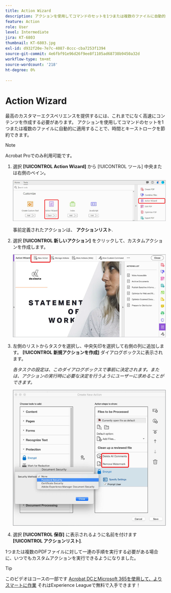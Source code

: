 ```yaml
---
title: Action Wizard
description: アクションを使用してコマンドのセットを1つまたは複数のファイルに自動的に適用することで、時間とキーストロークを節約できます
feature: Action
role: User
level: Intermediate
jira: KT-6803
thumbnail: KT-6803.jpg
exl-id: d932f20e-7e7c-4087-8ccc-cba7253f1394
source-git-commit: 4e6fbf91e96d26f9ee8f1105ad68738b9450a32d
workflow-type: tm+mt
source-wordcount: '218'
ht-degree: 0%

---
```


# Action Wizard

最高のカスタマーエクスペリエンスを提供するには、これまでになく高速にコンテンツを作成する必要があります。 アクションを使用してコマンドのセットを1つまたは複数のファイルに自動的に適用することで、時間とキーストロークを節約できます。

>[!NOTE]
>
>Acrobat Proでのみ利用可能です。

1. 選択 **[!UICONTROL Action Wizard]** から [!UICONTROL ツール] 中央または右側のペイン。

   ![Action Wizardステップ1](../assets/ActionWizard_1.png)

   事前定義されたアクションは、 **アクションリスト**.

1. 選択 **[!UICONTROL 新しいアクション]** をクリックして、カスタムアクションを作成します。

   ![Action Wizardステップ2](../assets/ActionWizard_2.png)

1. 左側のリストからタスクを選択し、中央矢印を選択して右側の列に追加します。 **[!UICONTROL 新規アクションを作成]** ダイアログボックスに表示されます。

   *各タスクの設定は、このダイアログボックスで事前に決定されます。または、アクションの実行時に必要な決定を行うようにユーザーに求めることができます。*

   ![Action Wizardステップ3](../assets/ActionWizard_3.png)

1. 選択 **[!UICONTROL 保存]** に表示されるように名前を付けます **[!UICONTROL アクションリスト]**.

1つまたは複数のPDFファイルに対して一連の手順を実行する必要がある場合に、いつでもカスタムアクションを実行できるようになりました。

>[!TIP]
>
>このビデオはコースの一部です [Acrobat DCとMicrosoft 365を使用して、よりスマートに作業](https://experienceleague.adobe.com/?recommended=Acrobat-U-1-2021.microsoft365) それはExperience Leagueで無料で入手できます！
